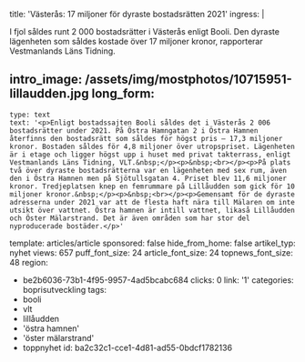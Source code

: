 title: 'Västerås: 17 miljoner för dyraste bostadsrätten 2021'
ingress: |
  <p>I fjol såldes runt 2 000 bostadsrätter i Västerås enligt Booli. Den dyraste lägenheten som såldes kostade över 17 miljoner kronor, rapporterar Vestmanlands Läns Tidning.
  </p>
  
intro_image: /assets/img/mostphotos/10715951-lillaudden.jpg
long_form:
  -
    type: text
    text: '<p>Enligt bostadssajten Booli såldes det i Västerås 2 006 bostadsrätter under 2021. På Östra Hamngatan 2 i Östra Hamnen återfinns den bostadsrätt som såldes för högst pris – 17,3 miljoner kronor. Bostaden såldes för 4,8 miljoner över utropspriset. Lägenheten är i etage och ligger högst upp i huset med privat takterrass, enligt Vestmanlands Läns Tidning, VLT.&nbsp;</p><p>&nbsp;<br></p><p>På plats två över dyraste bostadsrätterna var en lägenheten med sex rum, även den i Östra Hamnen men på Sjötullsgatan 4. Priset blev 11,6 miljoner kronor. Tredjeplatsen knep en femrummare på Lillåudden som gick för 10 miljoner kronor.&nbsp;</p><p>&nbsp;<br></p><p>Gemensamt för de dyraste adresserna under 2021 var att de flesta haft nära till Mälaren om inte utsikt över vattnet. Östra hamnen är intill vattnet, likaså Lillåudden och Öster Mälarstrand. Det är även områden som har stor del nyproducerade bostäder.</p>'
template: articles/article
sponsored: false
hide_from_home: false
artikel_typ: nyhet
views: 657
puff_font_size: 24
article_font_size: 24
topnews_font_size: 48
region:
  - be2b6036-73b1-4f95-9957-4ad5bcabc684
clicks: 0
link: '1'
categories: boprisutveckling
tags:
  - booli
  - vlt
  - lillåudden
  - 'östra hamnen'
  - 'öster mälarstrand'
  - toppnyhet
id: ba2c32c1-cce1-4d81-ad55-0bdcf1782136
